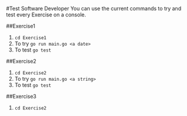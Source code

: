 #Test Software Developer
You can use the current commands to try and test every Exercise on a console.

##Exercise1
1. `cd Exercise1`
2. To try `go run main.go <a date>`
3. To test `go test`

##Exercise2
1. `cd Exercise2`
2. To try `go run main.go <a string>`
3. To test `go test`

##Exercise3
1. `cd Exercise2`